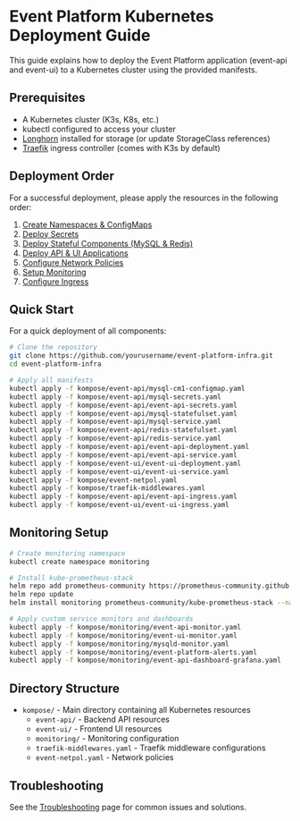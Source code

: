 # Event Platform Kubernetes Deployment Guide

This guide explains how to deploy the Event Platform application (event-api and event-ui) to a Kubernetes cluster using the provided manifests.

## Prerequisites

- A Kubernetes cluster (K3s, K8s, etc.)
- kubectl configured to access your cluster
- [Longhorn](https://longhorn.io/) installed for storage (or update StorageClass references)
- [Traefik](https://traefik.io/) ingress controller (comes with K3s by default)

## Deployment Order

For a successful deployment, please apply the resources in the following order:

1. [Create Namespaces & ConfigMaps](wiki/01-namespaces-and-configmaps)
2. [Deploy Secrets](wiki/02-secrets)
3. [Deploy Stateful Components (MySQL & Redis)](wiki/03-stateful-components)
4. [Deploy API & UI Applications](wiki/04-applications)
5. [Configure Network Policies](wiki/05-network-policies)
6. [Setup Monitoring](wiki/06-monitoring)
7. [Configure Ingress](wiki/07-ingress)

## Quick Start

For a quick deployment of all components:

```bash
# Clone the repository
git clone https://github.com/yourusername/event-platform-infra.git
cd event-platform-infra

# Apply all manifests
kubectl apply -f kompose/event-api/mysql-cm1-configmap.yaml
kubectl apply -f kompose/event-api/mysql-secrets.yaml
kubectl apply -f kompose/event-api/event-api-secrets.yaml
kubectl apply -f kompose/event-api/mysql-statefulset.yaml
kubectl apply -f kompose/event-api/mysql-service.yaml
kubectl apply -f kompose/event-api/redis-statefulset.yaml
kubectl apply -f kompose/event-api/redis-service.yaml
kubectl apply -f kompose/event-api/event-api-deployment.yaml
kubectl apply -f kompose/event-api/event-api-service.yaml
kubectl apply -f kompose/event-ui/event-ui-deployment.yaml
kubectl apply -f kompose/event-ui/event-ui-service.yaml
kubectl apply -f kompose/event-netpol.yaml
kubectl apply -f kompose/traefik-middlewares.yaml
kubectl apply -f kompose/event-api/event-api-ingress.yaml
kubectl apply -f kompose/event-ui/event-ui-ingress.yaml
```

## Monitoring Setup

```bash
# Create monitoring namespace
kubectl create namespace monitoring

# Install kube-prometheus-stack
helm repo add prometheus-community https://prometheus-community.github.io/helm-charts
helm repo update
helm install monitoring prometheus-community/kube-prometheus-stack --namespace monitoring

# Apply custom service monitors and dashboards
kubectl apply -f kompose/monitoring/event-api-monitor.yaml
kubectl apply -f kompose/monitoring/event-ui-monitor.yaml
kubectl apply -f kompose/monitoring/mysqld-monitor.yaml
kubectl apply -f kompose/monitoring/event-platform-alerts.yaml
kubectl apply -f kompose/monitoring/event-api-dashboard-grafana.yaml
```

## Directory Structure

- `kompose/` - Main directory containing all Kubernetes resources
  - `event-api/` - Backend API resources
  - `event-ui/` - Frontend UI resources
  - `monitoring/` - Monitoring configuration
  - `traefik-middlewares.yaml` - Traefik middleware configurations
  - `event-netpol.yaml` - Network policies

## Troubleshooting

See the [Troubleshooting](wiki/troubleshooting) page for common issues and solutions.
